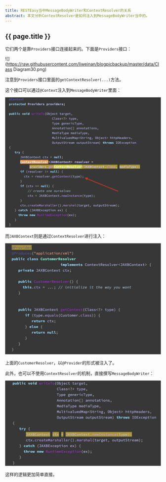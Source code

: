 ```yaml
---
title: RESTEasy当中MessageBodyWriter和ContextResolver的关系
abstract: 本文分析ContextResolver是如何注入到MessageBodyWriter当中的。
---
```


## {{ page.title }}

它们两个是靠`Providers`接口连接起来的。下面是`Providers`接口：

![](https://raw.githubusercontent.com/liweinan/blogpicbackup/master/data/Class Diagram30.png)

注意到`Providers`接口里面的`getContextResolver(...)`方法。

这个接口可以通过`@Context`注入到`MessageBodyWriter`里面：

![](https://raw.githubusercontent.com/liweinan/blogpicbackup/master/data/8841D4A6-5613-497F-942E-BEA03F6C2345.png)

而`JAXBContext`则是通过`ContextResolver`进行注入：

![](https://raw.githubusercontent.com/liweinan/blogpicbackup/master/data/8430BC40-436C-4B5F-9577-44B74C4D7A4E.png)

上面的`CustomerResolver`，以`@Provider`的形式被注入了。

此外，也可以不使用`ContextResolver`的机制，直接撰写`MessageBodyWriter`：

![](https://raw.githubusercontent.com/liweinan/blogpicbackup/master/data/677D6CE2-0F2F-4B4B-B45D-3E238B6BF84E.png)

这样的逻辑更加简单直接。
